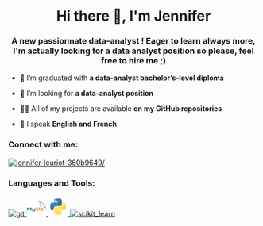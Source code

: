 <h1 align="center">Hi there 👋, I'm Jennifer</h1>
<h3 align="center">A new passionnate data-analyst ! Eager to learn always more, I'm actually looking for a data analyst position so please, feel free to hire me ;)</h3>

- 🌱 I’m graduated with **a data-analyst bachelor’s-level diploma**

- 🤝 I’m looking for **a data-analyst position**

- 👨‍💻 All of my projects are available **on my GitHub repositories**

- 💬 I speak **English and French**

<h3 align="left">Connect with me:</h3>
<p align="left">
<a href="https://linkedin.com/in/jennifer-leuriot-360b9649/" target="blank"><img align="center" src="https://raw.githubusercontent.com/rahuldkjain/github-profile-readme-generator/master/src/images/icons/Social/linked-in-alt.svg" alt="jennifer-leuriot-360b9649/" height="30" width="40" /></a>
</p>

<h3 align="left">Languages and Tools:</h3>
<p align="left"> <a href="https://git-scm.com/" target="_blank" rel="noreferrer"> <img src="https://www.vectorlogo.zone/logos/git-scm/git-scm-icon.svg" alt="git" width="40" height="40"/> </a> <a href="https://www.mysql.com/" target="_blank" rel="noreferrer"> <img src="https://raw.githubusercontent.com/devicons/devicon/master/icons/mysql/mysql-original-wordmark.svg" alt="mysql" width="40" height="40"/> </a> <a href="https://www.python.org" target="_blank" rel="noreferrer"> <img src="https://raw.githubusercontent.com/devicons/devicon/master/icons/python/python-original.svg" alt="python" width="40" height="40"/> </a> <a href="https://scikit-learn.org/" target="_blank" rel="noreferrer"> <img src="https://upload.wikimedia.org/wikipedia/commons/0/05/Scikit_learn_logo_small.svg" alt="scikit_learn" width="40" height="40"/> </a> </p>
